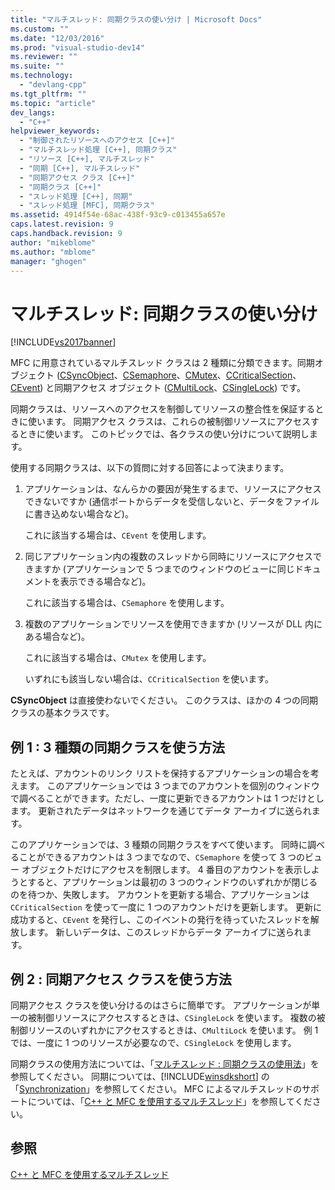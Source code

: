 ```yaml
---
title: "マルチスレッド: 同期クラスの使い分け | Microsoft Docs"
ms.custom: ""
ms.date: "12/03/2016"
ms.prod: "visual-studio-dev14"
ms.reviewer: ""
ms.suite: ""
ms.technology: 
  - "devlang-cpp"
ms.tgt_pltfrm: ""
ms.topic: "article"
dev_langs: 
  - "C++"
helpviewer_keywords: 
  - "制御されたリソースへのアクセス [C++]"
  - "マルチスレッド処理 [C++], 同期クラス"
  - "リソース [C++], マルチスレッド"
  - "同期 [C++], マルチスレッド"
  - "同期アクセス クラス [C++]"
  - "同期クラス [C++]"
  - "スレッド処理 [C++], 同期"
  - "スレッド処理 [MFC], 同期クラス"
ms.assetid: 4914f54e-68ac-438f-93c9-c013455a657e
caps.latest.revision: 9
caps.handback.revision: 9
author: "mikeblome"
ms.author: "mblome"
manager: "ghogen"
---
```

# マルチスレッド: 同期クラスの使い分け
[!INCLUDE[vs2017banner](../../assembler/inline/includes/vs2017banner.md)]

MFC に用意されているマルチスレッド クラスは 2 種類に分類できます。同期オブジェクト \([CSyncObject](../../mfc/reference/csyncobject-class.md)、[CSemaphore](../../mfc/reference/csemaphore-class.md)、[CMutex](../../mfc/reference/cmutex-class.md)、[CCriticalSection](../Topic/CCriticalSection%20Class.md)、[CEvent](../../mfc/reference/cevent-class.md)\) と同期アクセス オブジェクト \([CMultiLock](../../mfc/reference/cmultilock-class.md)、[CSingleLock](../../mfc/reference/csinglelock-class.md)\) です。  
  
 同期クラスは、リソースへのアクセスを制御してリソースの整合性を保証するときに使います。  同期アクセス クラスは、これらの被制御リソースにアクセスするときに使います。  このトピックでは、各クラスの使い分けについて説明します。  
  
 使用する同期クラスは、以下の質問に対する回答によって決まります。  
  
1.  アプリケーションは、なんらかの要因が発生するまで、リソースにアクセスできないですか \(通信ポートからデータを受信しないと、データをファイルに書き込めない場合など\)。  
  
     これに該当する場合は、`CEvent` を使用します。  
  
2.  同じアプリケーション内の複数のスレッドから同時にリソースにアクセスできますか \(アプリケーションで 5 つまでのウィンドウのビューに同じドキュメントを表示できる場合など\)。  
  
     これに該当する場合は、`CSemaphore` を使用します。  
  
3.  複数のアプリケーションでリソースを使用できますか \(リソースが DLL 内にある場合など\)。  
  
     これに該当する場合は、`CMutex` を使用します。  
  
     いずれにも該当しない場合は、`CCriticalSection` を使います。  
  
 **CSyncObject** は直接使わないでください。  このクラスは、ほかの 4 つの同期クラスの基本クラスです。  
  
## 例 1 : 3 種類の同期クラスを使う方法  
 たとえば、アカウントのリンク リストを保持するアプリケーションの場合を考えます。  このアプリケーションでは 3 つまでのアカウントを個別のウィンドウで調べることができます。ただし、一度に更新できるアカウントは 1 つだけとします。  更新されたデータはネットワークを通じてデータ アーカイブに送られます。  
  
 このアプリケーションでは、3 種類の同期クラスをすべて使います。  同時に調べることができるアカウントは 3 つまでなので、`CSemaphore` を使って 3 つのビュー オブジェクトだけにアクセスを制限します。  4 番目のアカウントを表示しようとすると、アプリケーションは最初の 3 つのウィンドウのいずれかが閉じるのを待つか、失敗します。  アカウントを更新する場合、アプリケーションは `CCriticalSection` を使って一度に 1 つのアカウントだけを更新します。  更新に成功すると、`CEvent` を発行し、このイベントの発行を待っていたスレッドを解放します。  新しいデータは、このスレッドからデータ アーカイブに送られます。  
  
## 例 2 : 同期アクセス クラスを使う方法  
 同期アクセス クラスを使い分けるのはさらに簡単です。  アプリケーションが単一の被制御リソースにアクセスするときは、`CSingleLock` を使います。  複数の被制御リソースのいずれかにアクセスするときは、`CMultiLock` を使います。  例 1 では、一度に 1 つのリソースが必要なので、`CSingleLock` を使用します。  
  
 同期クラスの使用方法については、「[マルチスレッド : 同期クラスの使用法](../../parallel/multithreading-how-to-use-the-synchronization-classes.md)」を参照してください。  同期については、[!INCLUDE[winsdkshort](../../atl/reference/includes/winsdkshort_md.md)] の「[Synchronization](http://msdn.microsoft.com/library/windows/desktop/ms686353)」を参照してください。  MFC によるマルチスレッドのサポートについては、「[C\+\+ と MFC を使用するマルチスレッド](../../parallel/multithreading-with-cpp-and-mfc.md)」を参照してください。  
  
## 参照  
 [C\+\+ と MFC を使用するマルチスレッド](../../parallel/multithreading-with-cpp-and-mfc.md)